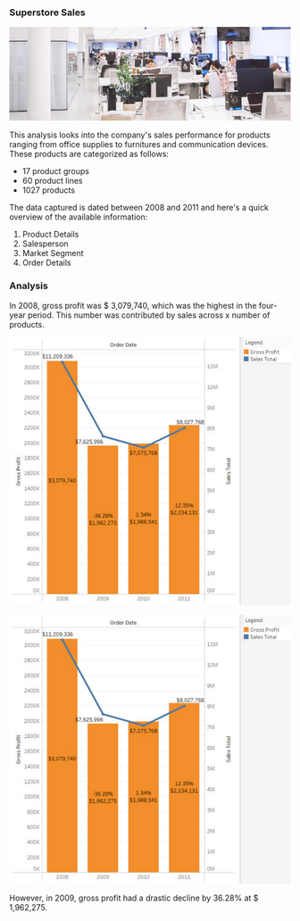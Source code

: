 ### Superstore Sales

<a href="https://www.pexels.com/photo/white-plastic-chairs-and-tables-in-white-room-3778619/">![](/visuals/header_superstore.jpg "Photo by Polina Zimmerman")</a>


This analysis looks into the company's sales performance for products ranging from office supplies to furnitures and communication devices. These products are categorized as follows:

* 17 product groups
* 60 product lines
* 1027 products

The data captured is dated between 2008 and 2011 and here's a quick overview of the available information:
1. Product Details
2. Salesperson
3. Market Segment
4. Order Details

### Analysis

In 2008, gross profit was $ 3,079,740, which was the highest in the four-year period. This number was contributed by sales across x number of products.

![alt](https://github.com/atikahmd/Superstore-Sales/blob/main/visuals/sales_profit.jpg?raw=true "Total Sales vs Gross Profit")

![alt](https://github.com/atikahmd/Superstore-Sales/blob/a2e54545f8de53eed5fd0feda6db79cc073fa28c/visuals/sales_profit.jpg "Total Sales vs Gross Profit")




However, in 2009, gross profit had a drastic decline by 36.28% at $ 1,962,275.

